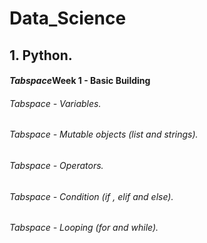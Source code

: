 # Data_Science
## 1. Python.
#### *Tabspace*Week 1 - Basic Building 
###### *Tabspace* - Variables.
###### *Tabspace* - Mutable objects (list and strings).
###### *Tabspace* - Operators.
###### *Tabspace* - Condition (if , elif and else).
###### *Tabspace* - Looping (for and while).
